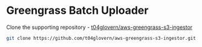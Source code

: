 # Greengrass Batch Uploader

Clone the supporting repository - [t04glovern/aws-greengrass-s3-ingestor](https://github.com/t04glovern/aws-greengrass-s3-ingestor)

```bash
git clone https://github.com/t04glovern/aws-greengrass-s3-ingestor.git
```
